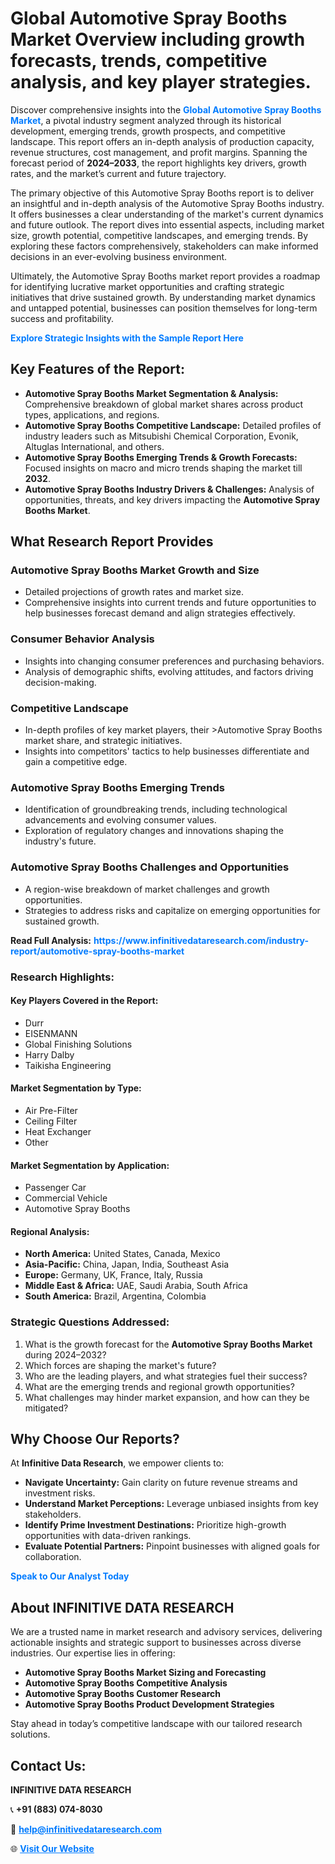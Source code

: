 <h1>Global Automotive Spray Booths Market Overview including growth forecasts, trends, competitive analysis, and key player strategies.</h1>
<p>
Discover comprehensive insights into the 
<a href="https://www.infinitivedataresearch.com/industry-report/automotive-spray-booths-market" rel="dofollow" style="color: #007BFF; text-decoration: none;"><strong>Global Automotive Spray Booths Market</strong></a>, a pivotal industry segment analyzed through its historical development, emerging trends, growth prospects, and competitive landscape. This report offers an in-depth analysis of production capacity, revenue structures, cost management, and profit margins. Spanning the forecast period of <strong>2024–2033</strong>, the report highlights key drivers, growth rates, and the market’s current and future trajectory.
</p>
<p>
The primary objective of this Automotive Spray Booths report is to deliver an insightful and in-depth analysis of the Automotive Spray Booths industry. It offers businesses a clear understanding of the market's current dynamics and future outlook. The report dives into essential aspects, including market size, growth potential, competitive landscapes, and emerging trends. By exploring these factors comprehensively, stakeholders can make informed decisions in an ever-evolving business environment.
</p>
<p>
Ultimately, the Automotive Spray Booths market report provides a roadmap for identifying lucrative market opportunities and crafting strategic initiatives that drive sustained growth. By understanding market dynamics and untapped potential, businesses can position themselves for long-term success and profitability.
</p>
<p>
<a href="https://www.infinitivedataresearch.com/request-sample/reportId=103843" style="color: #007BFF; text-decoration: none;"><strong>Explore Strategic Insights with the Sample Report Here</strong></a>
</p>

<h2>Key Features of the Report:</h2>
<ul>
<li><strong>Automotive Spray Booths Market Segmentation & Analysis:</strong> Comprehensive breakdown of global market shares across product types, applications, and regions.</li>
<li><strong>Automotive Spray Booths Competitive Landscape:</strong> Detailed profiles of industry leaders such as Mitsubishi Chemical Corporation, Evonik, Altuglas International, and others.</li>
<li><strong>Automotive Spray Booths Emerging Trends & Growth Forecasts:</strong> Focused insights on macro and micro trends shaping the market till <strong>2032</strong>.</li>
<li><strong>Automotive Spray Booths Industry Drivers & Challenges:</strong> Analysis of opportunities, threats, and key drivers impacting the <strong>Automotive Spray Booths Market</strong>.</li>
</ul>

<h2>What Research Report Provides</h2>
<h3>Automotive Spray Booths Market Growth and Size</h3>
<ul>
<li>Detailed projections of growth rates and market size.</li>
<li>Comprehensive insights into current trends and future opportunities to help businesses forecast demand and align strategies effectively.</li>
</ul>

<h3>Consumer Behavior Analysis</h3>
<ul>
<li>Insights into changing consumer preferences and purchasing behaviors.</li>
<li>Analysis of demographic shifts, evolving attitudes, and factors driving decision-making.</li>
</ul>

<h3>Competitive Landscape</h3>
<ul>
<li>In-depth profiles of key market players, their >Automotive Spray Booths market share, and strategic initiatives.</li>
<li>Insights into competitors' tactics to help businesses differentiate and gain a competitive edge.</li>
</ul>

<h3>Automotive Spray Booths Emerging Trends</h3>
<ul>
<li>Identification of groundbreaking trends, including technological advancements and evolving consumer values.</li>
<li>Exploration of regulatory changes and innovations shaping the industry's future.</li>
</ul>

<h3>Automotive Spray Booths Challenges and Opportunities</h3>
<ul>
<li>A region-wise breakdown of market challenges and growth opportunities.</li>
<li>Strategies to address risks and capitalize on emerging opportunities for sustained growth.</li>
</ul>
<p><strong>Read Full Analysis:</strong> <a href="https://www.infinitivedataresearch.com/industry-report/automotive-spray-booths-market" rel="dofollow" style="color: #007BFF; text-decoration: none;"><strong>https://www.infinitivedataresearch.com/industry-report/automotive-spray-booths-market</strong></a></p>
<h3>Research Highlights:</h3>
<h4>Key Players Covered in the Report:</h4>
<ul><li>Durr</li><li>EISENMANN</li><li>Global Finishing Solutions</li><li>Harry Dalby</li><li>Taikisha Engineering</li></ul>
<h4>Market Segmentation by Type:</h4>
<ul><li>Air Pre-Filter</li><li>Ceiling Filter</li><li>Heat Exchanger</li><li>Other</li></ul>
<h4>Market Segmentation by Application:</h4>
<ul><li>Passenger Car</li><li>Commercial Vehicle</li><li>Automotive Spray Booths</li></ul>

<h4>Regional Analysis:</h4>
<ul>
<li><strong>North America:</strong> United States, Canada, Mexico</li>
<li><strong>Asia-Pacific:</strong> China, Japan, India, Southeast Asia</li>
<li><strong>Europe:</strong> Germany, UK, France, Italy, Russia</li>
<li><strong>Middle East & Africa:</strong> UAE, Saudi Arabia, South Africa</li>
<li><strong>South America:</strong> Brazil, Argentina, Colombia</li>
</ul>

<h3>Strategic Questions Addressed:</h3>
<ol>
<li>What is the growth forecast for the <strong>Automotive Spray Booths Market</strong> during 2024–2032?</li>
<li>Which forces are shaping the market's future?</li>
<li>Who are the leading players, and what strategies fuel their success?</li>
<li>What are the emerging trends and regional growth opportunities?</li>
<li>What challenges may hinder market expansion, and how can they be mitigated?</li>
</ol>

<h2>Why Choose Our Reports?</h2>
<p>At <strong>Infinitive Data Research</strong>, we empower clients to:</p>
<ul>
<li><strong>Navigate Uncertainty:</strong> Gain clarity on future revenue streams and investment risks.</li>
<li><strong>Understand Market Perceptions:</strong> Leverage unbiased insights from key stakeholders.</li>
<li><strong>Identify Prime Investment Destinations:</strong> Prioritize high-growth opportunities with data-driven rankings.</li>
<li><strong>Evaluate Potential Partners:</strong> Pinpoint businesses with aligned goals for collaboration.</li>
</ul>
<p><a href="https://www.infinitivedataresearch.com/industry-report/automotive-spray-booths-market" rel="dofollow" style="color: #007BFF; text-decoration: none;"><strong>Speak to Our Analyst Today</strong></a></p>

<h2>About INFINITIVE DATA RESEARCH</h2>
<p>We are a trusted name in market research and advisory services, delivering actionable insights and strategic support to businesses across diverse industries. Our expertise lies in offering:</p>
<ul>
<li><strong>Automotive Spray Booths Market Sizing and Forecasting</strong></li>
<li><strong>Automotive Spray Booths Competitive Analysis</strong></li>
<li><strong>Automotive Spray Booths Customer Research</strong></li>
<li><strong>Automotive Spray Booths Product Development Strategies</strong></li>
</ul>
<p>Stay ahead in today’s competitive landscape with our tailored research solutions.</p>

<h2>Contact Us:</h2>
<p><strong>INFINITIVE DATA RESEARCH</strong></p>
<p>📞 <strong>+91 (883) 074-8030</strong></p>
<p>📧 <strong><a href="mailto:help@infinitivedataresearch.com" style="color: #007BFF;">help@infinitivedataresearch.com</a></strong></p>
<p>🌐 <strong><a href="https://www.infinitivedataresearch.com" rel="dofollow" style="color: #007BFF;">Visit Our Website</a></strong></p>